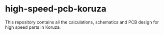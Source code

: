 # high-speed-pcb-koruza
This repository contains all the calculations, schematics and PCB design for high speed parts in Koruza.

